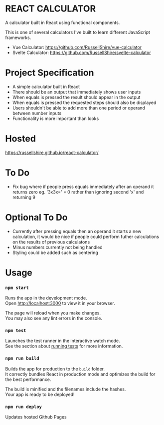 # REACT CALCULATOR

A calculator built in React using functional components.

This is one of several calculators I've built to learn different JavaScript frameworks.
- Vue Calculator: https://github.com/RussellShire/vue-calculator
- Svelte Calculator: https://github.com/RussellShire/svelte-calculator

# Project Specification

- A simple calculator built in React
- There should be an output that immediately shows user inputs
- When equals is pressed the result should appear in the output
- When equals is pressed the requested steps should also be displayed
- Users shouldn't be able to add more than one period or operand between number inputs
- Functionality is more important than looks

# Hosted

https://russellshire.github.io/react-calculator/

# To Do

- Fix bug where if people press equals immediately after an operand it returns zero eg. '3x3x=' = 0 rather than ignoring second 'x' and returning 9

# Optional To Do

- Currently after pressing equals then an operand it starts a new calculation, it would be nice if people could perform futher calculations on the results of previous calculatons
- Minus numbers currently not being handled
- Styling could be added such as centering

# Usage

### `npm start`

Runs the app in the development mode.\
Open [http://localhost:3000](http://localhost:3000) to view it in your browser.

The page will reload when you make changes.\
You may also see any lint errors in the console.

### `npm test`

Launches the test runner in the interactive watch mode.\
See the section about [running tests](https://facebook.github.io/create-react-app/docs/running-tests) for more information.

### `npm run build`

Builds the app for production to the `build` folder.\
It correctly bundles React in production mode and optimizes the build for the best performance.

The build is minified and the filenames include the hashes.\
Your app is ready to be deployed!

### `npm run deploy`

Updates hosted Github Pages
